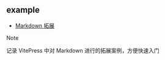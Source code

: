 ## example

- [Markdown 拓展](./markdown-examples.md)

> [!NOTE]
> 记录 VitePress 中对 Markdown 进行的拓展案例，方便快速入门

